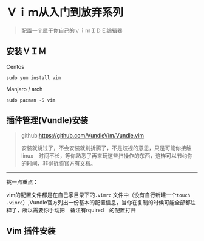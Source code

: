 # Ｖｉｍ从入门到放弃系列

> 配置一个属于你自己的ｖｉｍＩＤＥ编辑器

## 安装ＶＩＭ

Centos

```
sudo yum install vim
```

Manjaro / arch

```
sudo pacman -S vim
```

## 插件管理(Vundle)安装

> github:https://github.com/VundleVim/Vundle.vim
>
> 安装就跳过了，不会安装就别折腾了，不是歧视的意思，只是可能你接触　linux　时间不长，等你熟悉了再来玩这些扫操作的东西，这样可以节约你的时间，非得折腾官方有文档。

---

挑一点重点：

vim的配置文件都是在自己家目录下的`.vimrc` 文件中（没有自行新建一个`touch .vimrc`）,Vundle官方列出一份基本的配置信息，当你在复制的时候可能全部都注释了，所以需要你手动把　备注有rquired　的配置打开

## Vim 插件安装

